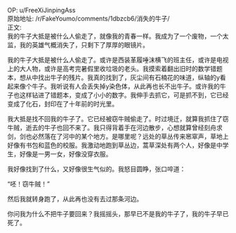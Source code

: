 
OP: u/FreeXiJinpingAss  
原始地址: /r/FakeYoumo/comments/1dbzcb6/消失的牛子/  
正文:  
我的牛子大抵是被什么人偷走了，就像我的青春一样。我成为了一个废物，一个太监，我的英雄气概消失了，只剩下了厚厚的眼镜片。

我的牛子大抵是被什么人偷走了。或许是西装革履唾沫横飞的班主任，或许是电视上的大人物，或许是高考完暑假里收垃圾的老头。我摸索着翻出旧时的数学错题本，想从中找出牛子的残片。我真的找到了，灰尘间有石楠花的味道，纵轴的y看起来像个牛子。我听说有人会丢失掉y染色体，从此再也长不出牛子。或许我的牛子也这样钻进了错题本，变成了小小的数字。我伸手去抓它，可是抓不到，它已经变成了化石，封印在了十年前的时光里。

我大抵是找不回我的牛子了。它已经被窃牛贼偷走了。时过境迁，就算我抓住了窃牛贼，逝去的牛子也回不来了。我只得背着手在河边散步，心想就算曾经刻舟求剑，剑也必然落在了河中的某个地方。是哪里呢？远处的草丛传来窸窣声，草地上好像有书包和蓝色的校服。我激动地跑到草丛边，蒿草深处有两个人，好像是中学生，好像是一男一女，好像没穿衣服。

我好像找到了什么，又好像很生气似的。我怒目圆睁，张口啐道：

“呸！窃牛贼！”

然后我就转身跑了，从此再也没有去过那条河边。

你问我为什么不把牛子要回来？我摇摇头，那早已不是我的牛子了，我的牛子早已死了。
